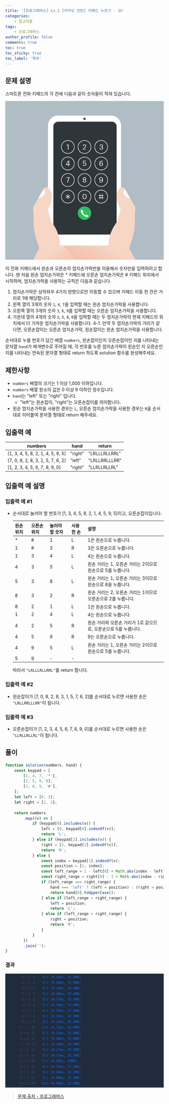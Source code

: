 ```yaml
---
title: '[프로그래머스] Lv.1 [카카오 인턴] 키패드 누르기 - JS'
categories:
    - 알고리즘
tags:
    - 프로그래머스
author_profile: false
comments: true
toc: true
toc_sticky: true
toc_label: '목차'
---
```


## 문제 설명

스마트폰 전화 키패드의 각 칸에 다음과 같이 숫자들이 적혀 있습니다.

![result](/assets/images/2023/09/17/algorithm-70-desc1.png)

이 전화 키패드에서 왼손과 오른손의 엄지손가락만을 이용해서 숫자만을 입력하려고 합니다.
맨 처음 왼손 엄지손가락은 \* 키패드에 오른손 엄지손가락은 # 키패드 위치에서 시작하며, 엄지손가락을 사용하는 규칙은 다음과 같습니다.

1. 엄지손가락은 상하좌우 4가지 방향으로만 이동할 수 있으며 키패드 이동 한 칸은 거리로 1에 해당합니다.
2. 왼쪽 열의 3개의 숫자 `1`, `4`, `7`을 입력할 때는 왼손 엄지손가락을 사용합니다.
3. 오른쪽 열의 3개의 숫자 `3`, `6`, `9`를 입력할 때는 오른손 엄지손가락을 사용합니다.
4. 가운데 열의 4개의 숫자 `2`, `5`, `8`, `0`을 입력할 때는 두 엄지손가락의 현재 키패드의 위치에서 더 가까운 엄지손가락을 사용합니다.
   4-1. 만약 두 엄지손가락의 거리가 같다면, 오른손잡이는 오른손 엄지손가락, 왼손잡이는 왼손 엄지손가락을 사용합니다.

순서대로 누를 번호가 담긴 배열 `numbers`, 왼손잡이인지 오른손잡이인 지를 나타내는 문자열 `hand`가 매개변수로 주어질 때, 각 번호를 누른 엄지손가락이 왼손인 지 오른손인 지를 나타내는 연속된 문자열 형태로 return 하도록 solution 함수를 완성해주세요.

## 제한사항

-   `numbers` 배열의 크기는 1 이상 1,000 이하입니다.
-   `numbers` 배열 원소의 값은 0 이상 9 이하인 정수입니다.
-   `hand`는 "left" 또는 "right" 입니다.
    -   "left"는 왼손잡이, "right"는 오른손잡이를 의미합니다.
-   왼손 엄지손가락을 사용한 경우는 `L`, 오른손 엄지손가락을 사용한 경우는 `R`을 순서대로 이어붙여 문자열 형태로 return 해주세요.

## 입출력 예

| numbers                           | hand    | return        |
| --------------------------------- | ------- | ------------- |
| [1, 3, 4, 5, 8, 2, 1, 4, 5, 9, 5] | "right" | "LRLLLRLLRRL" |
| [7, 0, 8, 2, 8, 3, 1, 5, 7, 6, 2] | "left"  | "LRLLRRLLLRR" |
| [1, 2, 3, 4, 5, 6, 7, 8, 9, 0]    | "right" | "LLRLLRLLRL"  |

## 입출력 예 설명

### 입출력 예 #1

-   순서대로 눌러야 할 번호가 [1, 3, 4, 5, 8, 2, 1, 4, 5, 9, 5]이고, 오른손잡이입니다.

    | 왼손 위치 | 오른손 위치 | 눌러야 할 숫자 | 사용한 손 | 설명                                                             |
    | --------- | ----------- | -------------- | --------- | ---------------------------------------------------------------- |
    | \*        | #           | 1              | L         | 1은 왼손으로 누릅니다.                                           |
    | 1         | #           | 3              | R         | 3은 오른손으로 누릅니다.                                         |
    | 1         | 3           | 4              | L         | 4는 왼손으로 누릅니다.                                           |
    | 4         | 3           | 5              | L         | 왼손 거리는 1, 오른손 거리는 2이므로 왼손으로 5를 누릅니다.      |
    | 5         | 3           | 8              | L         | 왼손 거리는 1, 오른손 거리는 3이므로 왼손으로 8을 누릅니다.      |
    | 8         | 3           | 2              | R         | 왼손 거리는 2, 오른손 거리는 1이므로 오른손으로 2를 누릅니다.    |
    | 8         | 2           | 1              | L         | 1은 왼손으로 누릅니다.                                           |
    | 1         | 2           | 4              | L         | 4는 왼손으로 누릅니다.                                           |
    | 4         | 2           | 5              | R         | 왼손 거리와 오른손 거리가 1로 같으므로, 오른손으로 5를 누릅니다. |
    | 4         | 5           | 9              | R         | 9는 오른손으로 누릅니다.                                         |
    | 4         | 9           | 5              | L         | 왼손 거리는 1, 오른손 거리는 2이므로 왼손으로 5를 누릅니다.      |
    | 5         | 9           | -              | -         |                                                                  |

    따라서 `"LRLLLRLLRRL"`를 return 합니다.

### 입출력 예 #2

-   왼손잡이가 [7, 0, 8, 2, 8, 3, 1, 5, 7, 6, 2]를 순서대로 누르면 사용한 손은 `"LRLLRRLLLRR"`이 됩니다.

### 입출력 예 #3

-   오른손잡이가 [1, 2, 3, 4, 5, 6, 7, 8, 9, 0]를 순서대로 누르면 사용한 손은 `"LLRLLRLLRL"`이 됩니다.

## 풀이

```javascript
function solution(numbers, hand) {
    const keypad = [
        [1, 4, 7, '*'],
        [2, 5, 8, 0],
        [3, 6, 9, '#'],
    ];
    let left = [0, 3];
    let right = [2, 3];

    return numbers
        .map((v) => {
            if (keypad[0].includes(v)) {
                left = [0, keypad[0].indexOf(v)];
                return 'L';
            } else if (keypad[2].includes(v)) {
                right = [2, keypad[2].indexOf(v)];
                return 'R';
            } else {
                const index = keypad[1].indexOf(v);
                const position = [1, index];
                const left_range = 1 - left[0] + Math.abs(index - left[1]);
                const right_range = right[0] - 1 + Math.abs(index - right[1]);
                if (left_range === right_range) {
                    hand === 'left' ? (left = position) : (right = position);
                    return hand[0].toUpperCase();
                } else if (left_range < right_range) {
                    left = position;
                    return 'L';
                } else if (left_range > right_range) {
                    right = position;
                    return 'R';
                }
            }
        })
        .join('');
}
```

### 결과

![result](/assets/images/2023/09/17/algorithm-70-result.png)

> [문제 출처 - 프로그래머스](https://school.programmers.co.kr/learn/courses/30/lessons/67256)
